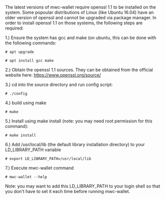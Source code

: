 The latest versions of mwc-wallet require openssl 1.1 to be installed on the system. Some popoular distributions of Linux
(like Ubuntu 16.04) have an older version of openssl and cannot be upgraded via package manager. In order to install openssl
1.1 on those systems, the following steps are required:

1.) Ensure the system has gcc and make (on ubuntu, this can be done with the following commands:

```# apt upgrade```

```# apt install gcc make```

2.) Obtain the openssl 1.1 sources. They can be obtained from the official website here: https://www.openssl.org/source/

3.) cd into the source directory and run config script:

```# ./config```

4.) build using make

```# make```

5.) Install using make install (note: you may need root permission for this command):

```# make install```

6.) Add /usr/local/lib (the default library installation directory) to your LD_LIBRARY_PATH variable

```# export LD_LIBRARY_PATH=/usr/local/lib```

7.) Execute mwc-wallet command

```# mwc-wallet --help```

Note: you may want to add this LD_LIBRARY_PATH to your login shell so that you don't have to set it each time before running
mwc-wallet.
